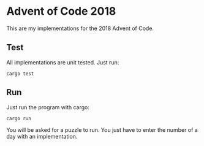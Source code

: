 # Advent of Code 2018

This are my implementations for the 2018 Advent of Code.

## Test

All implementations are unit tested. Just run:

```
cargo test
```

## Run

Just run the program with cargo:

```
cargo run
```

You will be asked for a puzzle to run. You just have to enter the number of a day with an implementation.

